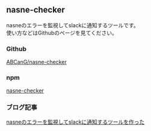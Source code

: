 nasne-checker
----

nasneのエラーを監視してslackに通知するツールです。  
使い方などはGithubのページを見てください。

### Github
[ABCanG/nasne-checker](https://github.com/ABCanG/nasne-checker)

### npm
[nasne-checker](https://www.npmjs.com/package/nasne-checker)

### ブログ記事
[nasneのエラーを監視してslackに通知するツールを作った](http://abcang.hatenablog.com/entry/2016/09/02/000137)
